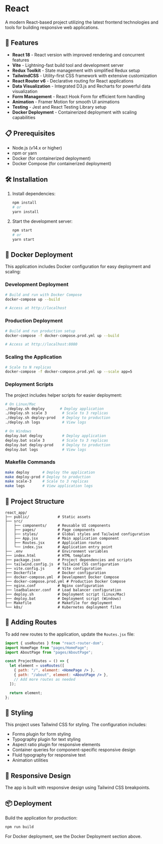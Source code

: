 # React

A modern React-based project utilizing the latest frontend technologies and tools for building responsive web applications.

## 🚀 Features

- **React 18** - React version with improved rendering and concurrent features
- **Vite** - Lightning-fast build tool and development server
- **Redux Toolkit** - State management with simplified Redux setup
- **TailwindCSS** - Utility-first CSS framework with extensive customization
- **React Router v6** - Declarative routing for React applications
- **Data Visualization** - Integrated D3.js and Recharts for powerful data visualization
- **Form Management** - React Hook Form for efficient form handling
- **Animation** - Framer Motion for smooth UI animations
- **Testing** - Jest and React Testing Library setup
- **Docker Deployment** - Containerized deployment with scaling capabilities

## 📋 Prerequisites

- Node.js (v14.x or higher)
- npm or yarn
- Docker (for containerized deployment)
- Docker Compose (for containerized deployment)

## 🛠️ Installation

1. Install dependencies:
   ```bash
   npm install
   # or
   yarn install
   ```
   
2. Start the development server:
   ```bash
   npm start
   # or
   yarn start
   ```

## 🐳 Docker Deployment

This application includes Docker configuration for easy deployment and scaling:

### Development Deployment

```bash
# Build and run with Docker Compose
docker-compose up --build

# Access at http://localhost
```

### Production Deployment

```bash
# Build and run production setup
docker-compose -f docker-compose.prod.yml up --build

# Access at http://localhost:8080
```

### Scaling the Application

```bash
# Scale to N replicas
docker-compose -f docker-compose.prod.yml up --scale app=5
```

### Deployment Scripts

The project includes helper scripts for easier deployment:

```bash
# On Linux/Mac
./deploy.sh deploy       # Deploy application
./deploy.sh scale 3       # Scale to 3 replicas
./deploy.sh deploy-prod   # Deploy to production
./deploy.sh logs          # View logs

# On Windows
deploy.bat deploy         # Deploy application
deploy.bat scale 3        # Scale to 3 replicas
deploy.bat deploy-prod    # Deploy to production
deploy.bat logs           # View logs
```

### Makefile Commands

```bash
make deploy      # Deploy the application
make deploy-prod # Deploy to production
make scale-3     # Scale to 3 replicas
make logs        # View application logs
```

## 📁 Project Structure

```
react_app/
├── public/             # Static assets
├── src/
│   ├── components/     # Reusable UI components
│   ├── pages/          # Page components
│   ├── styles/         # Global styles and Tailwind configuration
│   ├── App.jsx         # Main application component
│   ├── Routes.jsx      # Application routes
│   └── index.jsx       # Application entry point
├── .env                # Environment variables
├── index.html          # HTML template
├── package.json        # Project dependencies and scripts
├── tailwind.config.js  # Tailwind CSS configuration
├── vite.config.js      # Vite configuration
├── Dockerfile          # Docker configuration
├── docker-compose.yml  # Development Docker Compose
├── docker-compose.prod.yml # Production Docker Compose
├── nginx.conf          # Nginx configuration
├── loadbalancer.conf   # Load balancer configuration
├── deploy.sh           # Deployment script (Linux/Mac)
├── deploy.bat          # Deployment script (Windows)
├── Makefile            # Makefile for deployment
└── k8s/                # Kubernetes deployment files
```

## 🧩 Adding Routes

To add new routes to the application, update the `Routes.jsx` file:

```jsx
import { useRoutes } from "react-router-dom";
import HomePage from "pages/HomePage";
import AboutPage from "pages/AboutPage";

const ProjectRoutes = () => {
  let element = useRoutes([
    { path: "/", element: <HomePage /> },
    { path: "/about", element: <AboutPage /> },
    // Add more routes as needed
  ]);

  return element;
};
```

## 🎨 Styling

This project uses Tailwind CSS for styling. The configuration includes:

- Forms plugin for form styling
- Typography plugin for text styling
- Aspect ratio plugin for responsive elements
- Container queries for component-specific responsive design
- Fluid typography for responsive text
- Animation utilities

## 📱 Responsive Design

The app is built with responsive design using Tailwind CSS breakpoints.


## 📦 Deployment

Build the application for production:

```bash
npm run build
```

For Docker deployment, see the Docker Deployment section above.


